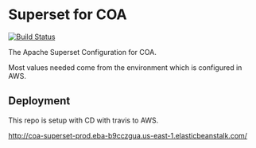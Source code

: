 # Superset for COA

[![Build Status](https://travis-ci.com/CleanOceanAction/coa-superset.svg?branch=master)](https://travis-ci.com/CleanOceanAction/coa-superset)


The Apache Superset Configuration for COA.

Most values needed come from the environment which is configured in AWS.

## Deployment

This repo is setup with CD with travis to AWS.

http://coa-superset-prod.eba-b9cczgua.us-east-1.elasticbeanstalk.com/
